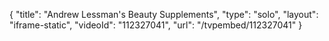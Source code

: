 {
    "title": "Andrew Lessman's Beauty Supplements",
    "type": "solo",
    "layout": "iframe-static",
    "videoId": "112327041",
    "url": "\/tvpembed\/112327041"
}